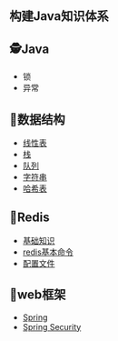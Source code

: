 ## 构建Java知识体系

## 🕵️‍Java
  - 锁
  - 异常


## 🎠数据结构
  - [线性表](https://github.com/SeekerandLo/Java-Note/blob/master/%E6%95%B0%E6%8D%AE%E7%BB%93%E6%9E%84/%E7%BA%BF%E6%80%A7%E8%A1%A8/%E7%BA%BF%E6%80%A7%E8%A1%A8.md)
  - [栈](https://github.com/SeekerandLo/Java-Note/blob/master/%E6%95%B0%E6%8D%AE%E7%BB%93%E6%9E%84/%E6%A0%88%E5%92%8C%E9%98%9F%E5%88%97/%E6%A0%88.md)
  - [队列](https://github.com/SeekerandLo/Java-Note/blob/master/%E6%95%B0%E6%8D%AE%E7%BB%93%E6%9E%84/%E6%A0%88%E5%92%8C%E9%98%9F%E5%88%97/%E9%98%9F%E5%88%97.md)
  - [字符串](https://github.com/SeekerandLo/Java-Note/blob/master/%E6%95%B0%E6%8D%AE%E7%BB%93%E6%9E%84/%E4%B8%B2/%E4%B8%B2.md)
  - [哈希表](https://github.com/SeekerandLo/Java-Note/blob/master/%E6%95%B0%E6%8D%AE%E7%BB%93%E6%9E%84/%E5%93%88%E5%B8%8C/%E5%93%88%E5%B8%8C%E8%A1%A8.md)

## 🎪Redis
  - [基础知识](https://github.com/SeekerandLo/Java-Note/blob/master/Redis/docs/%E5%9F%BA%E7%A1%80%E7%9F%A5%E8%AF%86/%E5%9F%BA%E7%A1%80%E7%9F%A5%E8%AF%86.md)
  - [redis基本命令](https://github.com/SeekerandLo/redis-note/wiki/Redis-%E5%9F%BA%E7%A1%80%E7%9F%A5%E8%AF%86%EF%BC%8C%E5%91%BD%E4%BB%A4)
  - [配置文件]()

## 🤾‍web框架
  - [Spring]()
  - [Spring Security]()